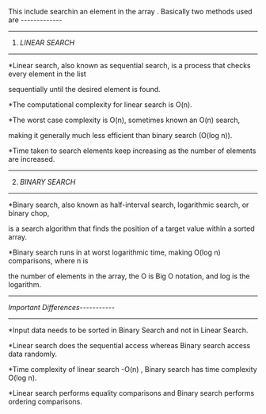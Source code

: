 This include searchin an element in the  array .
Basically two methods used are -------------


_______________________________________________________

1) *LINEAR SEARCH*
____________________
*Linear search, also known as sequential search, is a process that checks every element in the list

  sequentially until the desired element is found.
  
*The computational complexity for linear search  is O(n).

*The worst case complexity is  O(n), sometimes known an O(n) search, 

  making it generally much less efficient than binary search (O(log n)).
  
*Time taken to search elements keep increasing as the number of elements are increased.



_____________________________________________________________________

2) *BINARY SEARCH*
___________________

*Binary search, also known as half-interval search, logarithmic search, or binary chop,

  is a search algorithm that finds the position of a target value within a sorted array.
  
*Binary search runs in at worst logarithmic time, making O(log n) comparisons, where n is

  the number of elements in the array, the O is Big O notation, and log is the logarithm.
  
  ________________________________________________________________________________________________________________________________
  
  
  *Important Differences*-----------
  __________________________________

 *Input data needs to be sorted in Binary Search and not in Linear Search.
 
 *Linear search does the sequential access whereas Binary search access data randomly.
 
 *Time complexity of linear search -O(n) , Binary search has time complexity O(log n).
 
 *Linear search performs equality comparisons and Binary search performs ordering comparisons.
